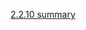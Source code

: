 [2.2.10 summary](/appium/02_ruby_appium_native_android_automation/02_appium_ruby_console/10_summary.md)